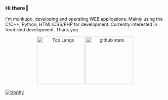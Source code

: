 ### Hi there👋
I'm monkupo, developing and operating WEB applications.
Mainly using the C/C++, Python, HTML/CSS/PHP for development.
Currently interested in front-end development.
Thank you.

<p align="middle">
  <img alt="Top Langs" height="150px" src="https://github-readme-stats.vercel.app/api/top-langs/?username=bardblue0821&theme=tokyonight" />
  <img alt="github stats" height="150px" src="https://github-readme-stats.vercel.app/api?username=bardblue0821&theme=tokyonight&show_icons=true" />
</p>

[![trophy](https://github-profile-trophy.vercel.app/?username=bardblue0821&theme=tokyonight&column=7)](https://github.com/ryo-ma/github-profile-trophy)
